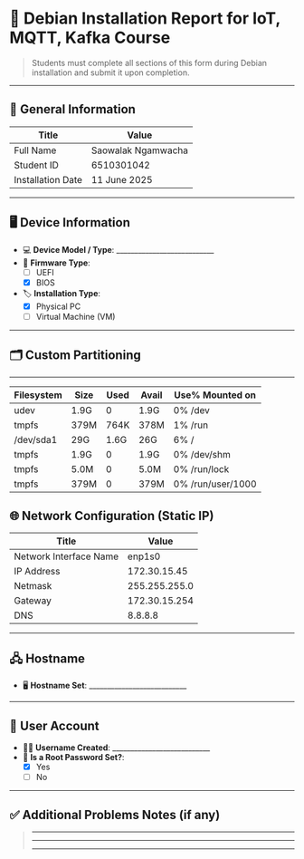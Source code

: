 # 📄 Debian Installation Report for IoT, MQTT, Kafka Course

> Students must complete all sections of this form during Debian installation and submit it upon completion.

---

## 🔧 General Information

| Title                  | Value                                               |
| -----------------------| --------------------------------------------------- |
| Full Name              | Saowalak Ngamwacha|
| Student ID              | 6510301042 |
| Installation Date      | 11 June 2025 |


---

## 🖥️ Device Information

- 💻 **Device Model / Type**: ___________________________
- 🧬 **Firmware Type**:  
  - [ ] UEFI  
  - [x] BIOS  
- 🏷️ **Installation Type**:  
  - [x] Physical PC  
  - [ ] Virtual Machine (VM)

---

## 🗂️ Custom Partitioning

---
| Filesystem      | Size  | Used  |Avail  |Use% Mounted on   | 
|-----------------|-------|-------|-------|------------------|
| udev            | 1.9G  |   0   |1.9G   |0% /dev           |
| tmpfs           | 379M  | 764K  |378M   |1% /run           |
| /dev/sda1       | 29G   | 1.6G  |26G    |6% /              |
| tmpfs           | 1.9G  |   0   |1.9G   |0% /dev/shm       |
| tmpfs           | 5.0M  |   0   |5.0M   |0% /run/lock      |
| tmpfs           | 379M  |   0   |379M   |0% /run/user/1000 |


## 🌐 Network Configuration (Static IP)

| Title                   | Value                                               |
| ------------------------| --------------------------------------------------- |
| Network Interface Name  | enp1s0  |
| IP Address              | 172.30.15.45 |
| Netmask                 | 255.255.255.0 |
| Gateway                 | 172.30.15.254  |
| DNS                     | 8.8.8.8|

---

## 🖧 Hostname

- 🖥️ **Hostname Set**: ___________________________

---

## 👤 User Account

- 👨‍💻 **Username Created**: ___________________________
- 🔐 **Is a Root Password Set?**:  
  - [X] Yes  
  - [ ] No

---

## ✅ Additional Problems Notes (if any)

> _____________________________________________________________________  
> _____________________________________________________________________  
> _____________________________________________________________________

